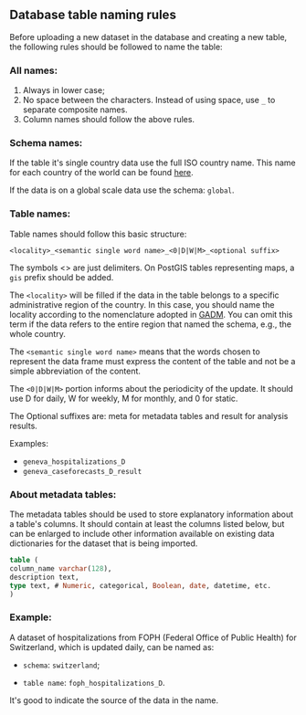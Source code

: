 ## Database table naming rules

Before uploading a new dataset in the database and creating a new table, the following rules should be followed to name the table:

### All names:
1. Always in lower case; 
2. No space between the characters. Instead of using space, use `_` to separate composite names.
3. Column names should follow the above rules.


### Schema names:

If the table it's single country data use the full ISO country name. This name for each country of the world can be found [here](https://gadm.org/maps.html).

If the data is on a global scale data use the schema: `global`.


### Table names:

Table names should follow this basic structure:

`<locality>_<semantic single word name>_<0|D|W|M>_<optional suffix>`

The symbols <> are just delimiters. On PostGIS tables representing maps, a `gis` prefix should be added. 

The `<locality>` will be filled if the data in the table belongs to a specific administrative region of the country. In this case, you should name the locality according to the nomenclature adopted in [GADM](https://gadm.org/maps.html). You can omit this term if the data refers to the entire region that named the schema, e.g., the whole country.

The `<semantic single word name>` means that the words chosen to represent the data frame must express the content of the table and not be a simple abbreviation of the content. 

The `<0|D|W|M>` portion informs about the periodicity of the update. It should use D for daily, W for weekly, M for monthly, and 0 for static.

The Optional suffixes are: meta for metadata tables and result for analysis results.

Examples:

- `geneva_hospitalizations_D`
- `geneva_caseforecasts_D_result`

### About metadata tables:

The metadata tables should be used to store explanatory information about a table's columns. It should contain at least the columns listed below, but can be enlarged to include other information available on existing data dictionaries for the dataset that is being imported.


```sql
table (
column_name varchar(128),
description text,
type text, # Numeric, categorical, Boolean, date, datetime, etc.
)
```


### Example:

A dataset of hospitalizations from FOPH (Federal Office of Public Health) for Switzerland, which is updated daily, can 
be named as: 

* `schema`: `switzerland`;

* `table name`: `foph_hospitalizations_D`.

It's good to indicate the source of the data in the name. 
